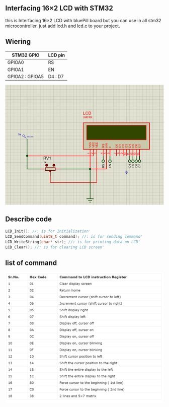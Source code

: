## Interfacing 16×2 LCD with STM32
this is Interfacing 16×2 LCD with bluePill board but you can use in all stm32 microcontroller.
just add lcd.h and lcd.c to your project.

## Wiering
| STM32 GPIO        | LCD pin       |
| ----------------- | ------------- |
| GPIOA0            | RS            |
| GPIOA1            | EN            |
| GPIOA2 : GPIOA5   | D4 : D7       |

![wiering](wiering.png)

## Describe code
``` c
LCD_Init(); //: is for Initialization'
LCD_SendCommand(uint8_t command); //: is for sending command'
LCD_WriteString(char* str); //: is for printing data on LCD'
LCD_Clear(); //: is for clearing LCD screen'
```

## list of command
![command of lcd](lcdCommand.png)
